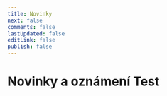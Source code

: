 ```yaml
---
title: Novinky
next: false
comments: false
lastUpdated: false
editLink: false
publish: false
---
```


# Novinky a oznámení <el-tag type="info" effect="dark" round>Test</el-tag>

<PBlogListing />
